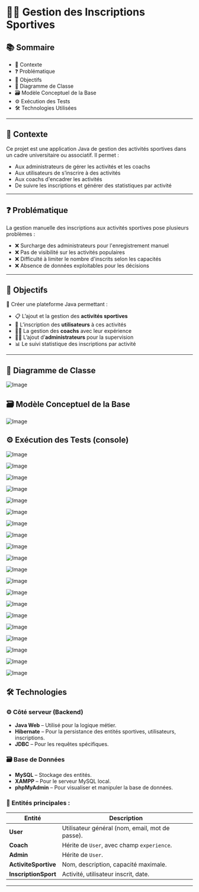 # 🏋️‍♀️ Gestion des Inscriptions Sportives

## 📚 Sommaire
- 📌 Contexte  
- ❓ Problématique  
- 🎯 Objectifs  
- 🧩 Diagramme de Classe  
- 🗃️ Modèle Conceptuel de la Base  
- ⚙️ Exécution des Tests  
- 🛠 Technologies Utilisées  

---

## 📌 Contexte

Ce projet est une application Java de gestion des activités sportives dans un cadre universitaire ou associatif. Il permet :

- Aux administrateurs de gérer les activités et les coachs  
- Aux utilisateurs de s’inscrire à des activités  
- Aux coachs d'encadrer les activités  
- De suivre les inscriptions et générer des statistiques par activité

---

## ❓ Problématique

La gestion manuelle des inscriptions aux activités sportives pose plusieurs problèmes :

- ❌ Surcharge des administrateurs pour l'enregistrement manuel  
- ❌ Pas de visibilité sur les activités populaires  
- ❌ Difficulté à limiter le nombre d'inscrits selon les capacités  
- ❌ Absence de données exploitables pour les décisions  

---

## 🎯 Objectifs

🎯 Créer une plateforme Java permettant :

- 📋 L’ajout et la gestion des **activités sportives**
- 👤 L’inscription des **utilisateurs** à ces activités
- 🧑‍🏫 La gestion des **coachs** avec leur expérience
- 🧑‍💼 L’ajout d’**administrateurs** pour la supervision
- 📊 Le suivi statistique des inscriptions par activité

---

## 🧩 Diagramme de Classe

![Image](https://github.com/user-attachments/assets/79bfa225-a658-46f3-9343-22862094034f)

## 🗃️ Modèle Conceptuel de la Base
![Image](https://github.com/user-attachments/assets/8205683a-f088-4cb6-bb02-06a006aea6ab)

## ⚙️ Exécution des Tests (console)

![Image](https://github.com/user-attachments/assets/f690ab21-e193-4884-94ac-06a23f9df4ea)

![Image](https://github.com/user-attachments/assets/8c79459a-42b3-4bc0-93ff-76d3449dc73d)

![Image](https://github.com/user-attachments/assets/1e3beb9a-29be-4498-a8e5-b943b5ba2e69)

![Image](https://github.com/user-attachments/assets/bb96c310-381e-422c-8203-3a007ade6dd9)

![Image](https://github.com/user-attachments/assets/9129ea2a-f9de-4af9-815f-50de3b2bfff5)

![Image](https://github.com/user-attachments/assets/d54f23de-823a-413e-a77b-8d897e232393)

![Image](https://github.com/user-attachments/assets/86480c12-8258-4410-829f-19e962917225)

![Image](https://github.com/user-attachments/assets/c701cabd-89f5-47b5-9d65-aa52dae497dc)

![Image](https://github.com/user-attachments/assets/3f553a57-8514-4f0e-b319-f4aa3656c980)

![Image](https://github.com/user-attachments/assets/16be620a-15a5-4f7c-a7d6-6f67c7b7f705)

![Image](https://github.com/user-attachments/assets/c543dfdb-d15a-43bd-b92f-3265ad692c70)

![Image](https://github.com/user-attachments/assets/c608ff6d-33be-41aa-9434-9cca645cfc00)

![Image](https://github.com/user-attachments/assets/62bd00cb-1aeb-44a1-b27d-b17933730fec)

![Image](https://github.com/user-attachments/assets/077dd796-3dbd-437a-9040-e19e6da40b8d)

![Image](https://github.com/user-attachments/assets/1c16b261-36e1-4c6b-9195-b36e6d10d2b3)

![Image](https://github.com/user-attachments/assets/c52f7963-1ace-498b-bf0b-ec0ae9db748d)

![Image](https://github.com/user-attachments/assets/7afa8ff0-42b8-4305-a311-24e49d874c12)

![Image](https://github.com/user-attachments/assets/a5c67d29-8bde-46a6-b124-4a08e6440f38)

![Image](https://github.com/user-attachments/assets/baaded15-5296-4670-990d-fd3b33f0a72e)

![Image](https://github.com/user-attachments/assets/dad07545-6f11-4078-bde1-3c7be77fa79c)

## 🛠 Technologies

### ⚙️ Côté serveur (Backend)
- **Java Web** – Utilisé pour la logique métier.
- **Hibernate** – Pour la persistance des entités sportives, utilisateurs, inscriptions.
- **JDBC** – Pour les requêtes spécifiques.

### 🗃️ Base de Données
- **MySQL** – Stockage des entités.
- **XAMPP** – Pour le serveur MySQL local.
- **phpMyAdmin** – Pour visualiser et manipuler la base de données.

### 🧩 Entités principales :

| Entité             | Description |
|--------------------|-------------|
| **User**           | Utilisateur général (nom, email, mot de passe). |
| **Coach**          | Hérite de `User`, avec champ `experience`. |
| **Admin**          | Hérite de `User`. |
| **ActiviteSportive** | Nom, description, capacité maximale. |
| **InscriptionSport** | Activité, utilisateur inscrit, date. |

---
